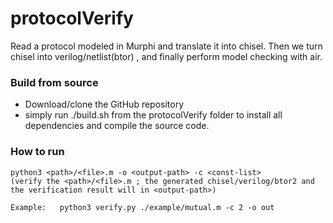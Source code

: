 # protocolVerify

Read a protocol modeled in Murphi and translate it into chisel. Then we turn chisel into verilog/netlist(btor) , and finally perform model checking with air.

### Build from source 

* Download/clone the GitHub repository
* simply run ./build.sh from the protocolVerify folder to install all dependencies and compile the source code.

### How to run

```
python3 <path>/<file>.m -o <output-path> -c <const-list>
(verify the <path>/<file>.m ; the generated chisel/verilog/btor2 and the verification result will in <output-path>)

Example:   python3 verify.py ./example/mutual.m -c 2 -o out 
```

